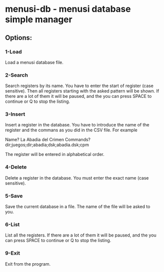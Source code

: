 # menusi-db - menusi database simple manager


## Options:


### 1-Load

Load a menusi database file.


### 2-Search

Search registers by its name. You have to enter the start of register (case sensitive). Then all registers starting with the asked pattern will be shown. If there are a lot of them it will be paused, and the you can press SPACE to continue or Q to stop the listing.


### 3-Insert

Insert a register in the database. You have to introduce the name of the register and the commans as you did in the CSV file. For example

Name? La Abadia del Crimen
Commands? dir;juegos;dir;abadia;dsk;abadia.dsk;cpm

The register will be entered in alphabetical order.


### 4-Delete

Delete a register in the database. You must enter the exact name (case sensitive).


### 5-Save

Save the current database in a file. The name of the file will be asked to you.


### 6-List

List all the registers. If there are a lot of them it will be paused, and the you can press SPACE to continue or Q to stop the listing.


### 9-Exit

Exit from the program.
